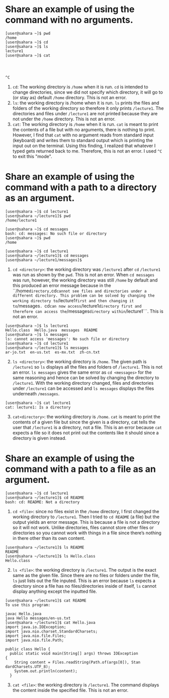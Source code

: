 # Share an example of using the command with no arguments.
```
[user@sahara ~]$ pwd
/home
[user@sahara ~]$ cd
[user@sahara ~]$ ls
lecture1
[user@sahara ~]$ cat




^C
```
1. ```cd```: The working directory is ```/home``` when it is run. ```cd``` is intended to change directories, since we did not specify which directory, it will go to (or stay as) default ```/home``` directory. This is not an error.
2. ```ls```: the working directory is /home when it is run. ```ls``` prints the files and folders of the working directory so therefore it only prints ```/lecture1```. The directories and files under ```/lecture1``` are not printed because they are not under the ```/home``` directory. This is not an error.
3. ```cat```: The working directory is ```/home``` when it is run. ```cat``` is meant to print the contents of a file but with no arguments, there is nothing to print. However, I find that ```cat``` with no argument reads from standard input (keyboard) and writes them to standard output which is printing the input out on the terminal. Using this finding, I realized that whatever I typed gets returned back to me. Therefore, this is not an error. I used ```^C``` to exit this "mode".


# Share an example of using the command with a path to a directory as an argument.
```
[user@sahara ~]$ cd lecture1
[user@sahara ~/lecture1]$ pwd
/home/lecture1
```
```
[user@sahara ~]$ cd messages
bash: cd: messages: No such file or directory
[user@sahara ~]$ pwd
/home
```
```
[user@sahara ~]$ cd lecture1
[user@sahara ~/lecture1]$ cd messages
[user@sahara ~/lecture1/messages]$ 
```
1. ```cd <directory>```: the working directory was ```/lecture1``` after ```cd``` ```/lecture1``` was run as shown by the ```pwd```. This is not an error. When ```cd messages``` was run, however, the working directory was still ```/home``` by default and this produced an error message because in the ``/home``` directory, ```cd``` cannot see files and directories under a different directory. This problem can be solved by changing the working directory to ```/lecture1``` first and then changing it to ```/messages```. ```cd``` can now access ```/lecture1``` directory first and therefore can access the ```/messages``` directory within ```/lecture1```. This is not an error. 
```
[user@sahara ~]$ ls lecture1
Hello.class  Hello.java  messages  README
[user@sahara ~]$ ls messages
ls: cannot access 'messages': No such file or directory
[user@sahara ~]$ cd lecture1
[user@sahara ~/lecture1]$ ls messages
ar-jo.txt  en-us.txt  es-mx.txt  zh-cn.txt
```
2. ```ls <directory>```: the working directory is ```/home```. The given path is ```/lecture1``` so ```ls``` displays all the files and folders of ```/lecture1```. This is not an error. ```ls messages``` gives the same error as ```cd <messages>``` for the same reasoning and hence can be solved by changing the directory to ```/lecture1```. With the working directory changed, files and directories under ```/lecture1``` can be accessed and ```ls messages``` displays the files underneath ```/messages```. 
```
[user@sahara ~]$ cat lecture1
cat: lecture1: Is a directory
```
3. ```cat<directory>```: the working directory is ```/home```. ```cat``` is meant to print the contents of a given file but since the given is a directory, cat tells the user that ```/lecture1``` is a directory, not a file. This is an error because ```cat``` expects a file so it does not print out the contents like it should since a directory is given instead. 


# Share an example of using the command with a path to a file as an argument.

```
[user@sahara ~]$ cd lecture1
[user@sahara ~/lecture1]$ cd README
bash: cd: README: Not a directory

```
1. ```cd <file>```: since no files exist in the ```/home``` directory, I first changed the working directory to ```/lecture1```. Then I tried to ```cd README``` (a file) but the output yields an error message. This is because a file is not a directory so it will not work. Unlike directories, files cannot store other files or directories so you cannot work with things in a file since there’s nothing in there other than its own content.

```
[user@sahara ~/lecture1]$ ls README
README
[user@sahara ~/lecture1]$ ls Hello.class
Hello.class
```
2. ```ls <file>```: the working directory is ```/lecture1```. The output is the exact same as the given file. Since there are no files or folders under the file, ```ls``` just lists out the file inputed. This is an error because ```ls``` expects a directory since a file has no files/directories inside of itself, ```ls``` cannot display anything except the inputted file. 

```
[user@sahara ~/lecture1]$ cat README
To use this program:

javac Hello.java
java Hello messages/en-us.txt
[user@sahara ~/lecture1]$ cat Hello.java
import java.io.IOException;
import java.nio.charset.StandardCharsets;
import java.nio.file.Files;
import java.nio.file.Path;

public class Hello {
  public static void main(String[] args) throws IOException 
{
    String content = Files.readString(Path.of(args[0]), Stan
dardCharsets.UTF_8);    
    System.out.println(content);
  }
```
3. ```cat <file>```: the working directory is ```/lecture1```. The command displays the content inside the specified file. This is not an error. 

